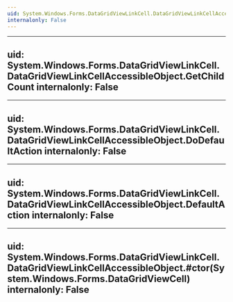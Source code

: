 ```yaml
---
uid: System.Windows.Forms.DataGridViewLinkCell.DataGridViewLinkCellAccessibleObject
internalonly: False
---
```


---
uid: System.Windows.Forms.DataGridViewLinkCell.DataGridViewLinkCellAccessibleObject.GetChildCount
internalonly: False
---

---
uid: System.Windows.Forms.DataGridViewLinkCell.DataGridViewLinkCellAccessibleObject.DoDefaultAction
internalonly: False
---

---
uid: System.Windows.Forms.DataGridViewLinkCell.DataGridViewLinkCellAccessibleObject.DefaultAction
internalonly: False
---

---
uid: System.Windows.Forms.DataGridViewLinkCell.DataGridViewLinkCellAccessibleObject.#ctor(System.Windows.Forms.DataGridViewCell)
internalonly: False
---

